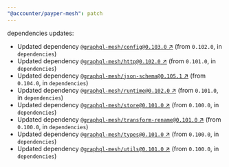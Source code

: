 ```yaml
---
"@accounter/payper-mesh": patch
---
```

dependencies updates:
  - Updated dependency [`@graphql-mesh/config@0.103.0` ↗︎](https://www.npmjs.com/package/@graphql-mesh/config/v/0.103.0) (from `0.102.0`, in `dependencies`)
  - Updated dependency [`@graphql-mesh/http@0.102.0` ↗︎](https://www.npmjs.com/package/@graphql-mesh/http/v/0.102.0) (from `0.101.0`, in `dependencies`)
  - Updated dependency [`@graphql-mesh/json-schema@0.105.1` ↗︎](https://www.npmjs.com/package/@graphql-mesh/json-schema/v/0.105.1) (from `0.104.0`, in `dependencies`)
  - Updated dependency [`@graphql-mesh/runtime@0.102.0` ↗︎](https://www.npmjs.com/package/@graphql-mesh/runtime/v/0.102.0) (from `0.101.0`, in `dependencies`)
  - Updated dependency [`@graphql-mesh/store@0.101.0` ↗︎](https://www.npmjs.com/package/@graphql-mesh/store/v/0.101.0) (from `0.100.0`, in `dependencies`)
  - Updated dependency [`@graphql-mesh/transform-rename@0.101.0` ↗︎](https://www.npmjs.com/package/@graphql-mesh/transform-rename/v/0.101.0) (from `0.100.0`, in `dependencies`)
  - Updated dependency [`@graphql-mesh/types@0.101.0` ↗︎](https://www.npmjs.com/package/@graphql-mesh/types/v/0.101.0) (from `0.100.0`, in `dependencies`)
  - Updated dependency [`@graphql-mesh/utils@0.101.0` ↗︎](https://www.npmjs.com/package/@graphql-mesh/utils/v/0.101.0) (from `0.100.0`, in `dependencies`)

